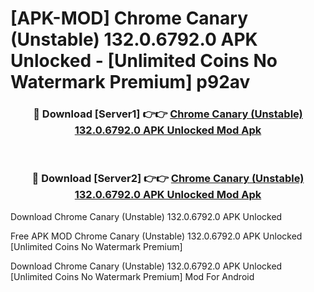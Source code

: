 # [APK-MOD] Chrome Canary (Unstable) 132.0.6792.0 APK Unlocked - [Unlimited Coins No Watermark Premium] p92av



<div align="center">
<h3>🔴 Download [Server1] 👉👉 <a href="https://momento.my/?title=Chrome_Canary_(Unstable)_132.0.6792.0_APK_Unlocked">Chrome Canary (Unstable) 132.0.6792.0 APK Unlocked Mod Apk</a></h3><br>

<h3>🔴 Download [Server2] 👉👉 <a href="https://momento.my/?title=Chrome_Canary_(Unstable)_132.0.6792.0_APK_Unlocked">Chrome Canary (Unstable) 132.0.6792.0 APK Unlocked Mod Apk</a></h3>
</div>



Download Chrome Canary (Unstable) 132.0.6792.0 APK Unlocked 

Free APK MOD Chrome Canary (Unstable) 132.0.6792.0 APK Unlocked [Unlimited Coins No Watermark Premium]

Download Chrome Canary (Unstable) 132.0.6792.0 APK Unlocked [Unlimited Coins No Watermark Premium] Mod For Android
